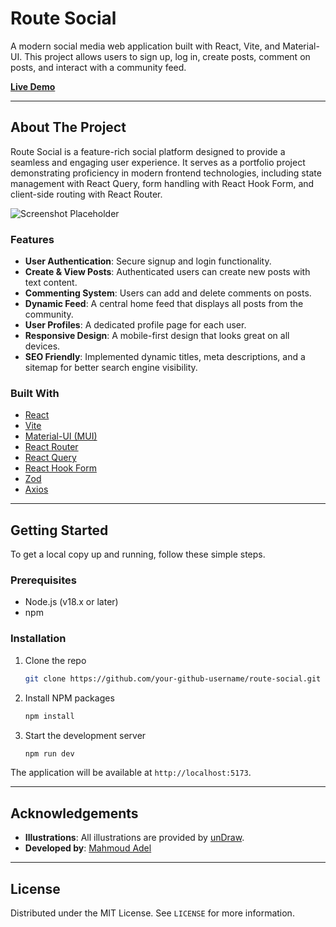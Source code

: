 # Route Social

A modern social media web application built with React, Vite, and Material-UI. This project allows users to sign up, log in, create posts, comment on posts, and interact with a community feed.

**[Live Demo](https://your-vercel-deployment-link.vercel.app)** <!-- TODO: Add your Vercel deployment link here -->

---

## About The Project

Route Social is a feature-rich social platform designed to provide a seamless and engaging user experience. It serves as a portfolio project demonstrating proficiency in modern frontend technologies, including state management with React Query, form handling with React Hook Form, and client-side routing with React Router.

![Screenshot Placeholder](./screenshot.png) <!-- TODO: Add a screenshot of your project -->

### Features

- **User Authentication**: Secure signup and login functionality.
- **Create & View Posts**: Authenticated users can create new posts with text content.
- **Commenting System**: Users can add and delete comments on posts.
- **Dynamic Feed**: A central home feed that displays all posts from the community.
- **User Profiles**: A dedicated profile page for each user.
- **Responsive Design**: A mobile-first design that looks great on all devices.
- **SEO Friendly**: Implemented dynamic titles, meta descriptions, and a sitemap for better search engine visibility.

### Built With

- [React](https://reactjs.org/)
- [Vite](https://vitejs.dev/)
- [Material-UI (MUI)](https://mui.com/)
- [React Router](https://reactrouter.com/)
- [React Query](https://tanstack.com/query/v5)
- [React Hook Form](https://react-hook-form.com/)
- [Zod](https://zod.dev/)
- [Axios](https://axios-http.com/)

---

## Getting Started

To get a local copy up and running, follow these simple steps.

### Prerequisites

- Node.js (v18.x or later)
- npm

### Installation

1. Clone the repo
   ```sh
   git clone https://github.com/your-github-username/route-social.git
   ```
2. Install NPM packages
   ```sh
   npm install
   ```
3. Start the development server
   ```sh
   npm run dev
   ```

The application will be available at `http://localhost:5173`.

---

## Acknowledgements

- **Illustrations**: All illustrations are provided by [unDraw](https://undraw.co/).
- **Developed by**: [Mahmoud Adel](https://github.com/MahmoudAdel1112) <!-- TODO: Add your name and link -->

---

## License

Distributed under the MIT License. See `LICENSE` for more information.
